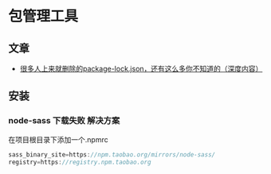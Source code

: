 # 包管理工具

## 文章

* [很多人上来就删除的package-lock.json，还有这么多你不知道的（深度内容）](https://mp.weixin.qq.com/s/9H7T-m0TEwg-WjwAW4cqJA)

## 安装

### node-sass 下载失败 解决方案

在项目根目录下添加一个.npmrc

```js
sass_binary_site=https://npm.taobao.org/mirrors/node-sass/
registry=https://registry.npm.taobao.org
```

